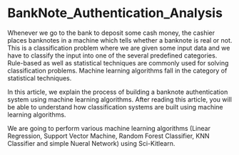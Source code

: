 # BankNote_Authentication_Analysis

Whenever we go to the bank to deposit some cash money, the cashier places banknotes in a machine which tells whether a banknote is real or not. This is a classification problem where we are given some input data and we have to classify the input into one of the several predefined categories. Rule-based as well as statistical techniques are commonly used for solving classification problems. Machine learning algorithms fall in the category of statistical techniques.

In this article, we explain the process of building a banknote authentication system using machine learning algorithms. After reading this article, you will be able to understand how classification systems are built using machine learning algorithms.

We are going to perform various machine learning algorithms (Linear Regression, Support Vector Machine, Random Forest Classifier, KNN Classifier and simple Nueral Network) using Sci-Kitlearn.
